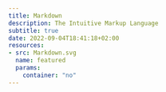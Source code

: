 ```yaml
---
title: Markdown
description: The Intuitive Markup Language 
subtitle: true
date: 2022-09-04T18:41:18+02:00
resources:
- src: Markdown.svg
  name: featured
  params:
    container: "no"
---
```


